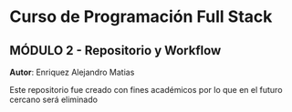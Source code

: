 # Curso de Programación Full Stack
## MÓDULO 2 - Repositorio y Workflow
**Autor**: Enriquez Alejandro Matias

Este repositorio fue creado con fines académicos por lo que en el futuro cercano será eliminado
